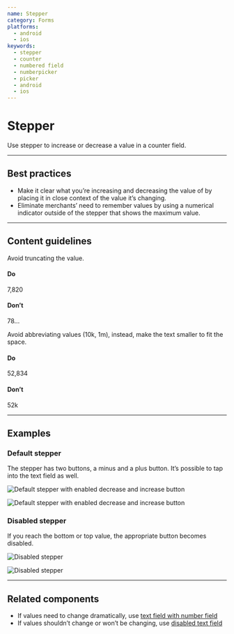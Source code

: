 ```yaml
---
name: Stepper
category: Forms
platforms:
  - android
  - ios
keywords:
  - stepper
  - counter
  - numbered field
  - numberpicker
  - picker
  - android
  - ios
---
```


# Stepper

Use stepper to increase or decrease a value in a counter field.

---

## Best practices

- Make it clear what you’re increasing and decreasing the value of by placing it in close context of the value it’s changing.
- Eliminate merchants’ need to remember values by using a numerical indicator outside of the stepper that shows the maximum value.

---

## Content guidelines

Avoid truncating the value.

<!-- usagelist -->

#### Do

7,820

#### Don’t

78...

<!-- end -->

Avoid abbreviating values (10k, 1m), instead, make the text smaller to fit the space.

<!-- usagelist -->

#### Do

52,834

#### Don’t

52k

<!-- end -->

---

## Examples

### Default stepper

<!-- example-for: android, ios -->

The stepper has two buttons, a minus and a plus button. It’s possible to tap into the text field as well.

<!-- content-for: android -->

![Default stepper with enabled decrease and increase button](https://polaris.shopify.com/public_images/components/Stepper/android/default@2x.png)

<!-- /content-for -->

<!-- content-for: ios -->

![Default stepper with enabled decrease and increase button](https://polaris.shopify.com/public_images/components/Stepper/ios/default@2x.png)

<!-- /content-for -->

### Disabled stepper

<!-- example-for: android, ios -->

If you reach the bottom or top value, the appropriate button becomes disabled.

<!-- content-for: android -->

![Disabled stepper](https://polaris.shopify.com/public_images/components/Stepper/android/disabled@2x.png)

<!-- /content-for -->

<!-- content-for: ios -->

![Disabled stepper](https://polaris.shopify.com/public_images/components/Stepper/ios/disabled@2x.png)

<!-- /content-for -->

---

## Related components

- If values need to change dramatically, use [text field with number field](https://polaris.shopify.com/components/forms/text-field)
- If values shouldn’t change or won’t be changing, use [disabled text field](https://polaris.shopify.com/components/forms/text-field)
